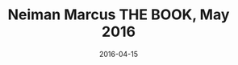 ---
title: Neiman Marcus THE BOOK, May 2016
date: 2016-04-15
summary: |
  Neiman Marcus THE BOOK, May 2016. Assael Forever Bangles are available exclusively at Neiman Marcus. Japanese Akoya Pearl Bangles, with or without pave diamonds. ​​
featured_image: 2016-04-15.jpg
---